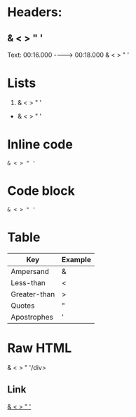 # Headers:

## &amp; &lt; &gt; " '

Text: 00:16.000 ----&gt; 00:18.000 &amp; &lt; &gt; " '

# Lists

1. &amp; &lt; &gt; " '

- &amp; &lt; &gt; " '

# Inline code

```
& < > " '
```

# Code block

```
& < > " '
```

# Table

| Key          | Example   |
|--------------|-----------|
| Ampersand    | &         |
| Less-than    | <         |
| Greater-than | >         |
| Quotes       | "         |
| Apostrophes  | '         |

# Raw HTML

&amp; &lt; &gt; " '/div&gt;

## Link

[&amp; &lt; &gt; " '](https://en.wikipedia.org/wiki/Albert_Einstein)
